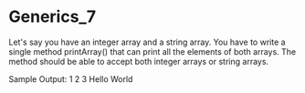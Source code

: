# Generics_7
Let's say you have an integer array and a string array. 
You have to write a single method printArray() that can print all the elements of both arrays. 
The method should be able to accept both integer arrays or string arrays.

Sample Output:
1
2
3
Hello
World
